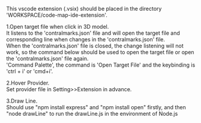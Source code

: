 This vscode extension (.vsix) should be placed in the directory 'WORKSPACE/code-map-ide-extension'.

1.Open target file when click in 3D model.<br/>
It listens to the 'contralmarks.json' file and will open the target file and corresponding line when changes in the 'contralmarks.json' file.<br/>
When the 'contralmarks.json' file is closed, the change listening will not work, so the command below should be used to open the target file or open the 'contralmarks.json' file again.<br/>
'Command Palette', the command is 'Open Target File' and the keybinding is 'ctrl + i' or 'cmd+i'.<br/>

2.Hover Provider.<br/>
Set provider file in Setting>>Extension in advance.

3.Draw Line.<br/>
Should use "npm install express" and "npm install open" firstly, and then "node drawLine" to run the drawLine.js in the environment of Node.js
